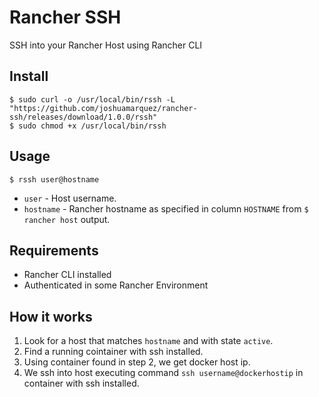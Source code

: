 # Rancher SSH

SSH into your Rancher Host using Rancher CLI

## Install

```
$ sudo curl -o /usr/local/bin/rssh -L "https://github.com/joshuamarquez/rancher-ssh/releases/download/1.0.0/rssh"
$ sudo chmod +x /usr/local/bin/rssh
```

## Usage

```
$ rssh user@hostname
```

* `user` - Host username.
* `hostname` - Rancher hostname as specified in column `HOSTNAME` from `$ rancher host` output.

## Requirements

* Rancher CLI installed
* Authenticated in some Rancher Environment

## How it works

1. Look for a host that matches `hostname` and with state `active`.
2. Find a running cointainer with ssh installed.
3. Using container found in step 2, we get docker host ip.
4. We ssh into host executing command `ssh username@dockerhostip` in container with ssh installed.
